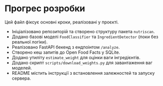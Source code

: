 # Прогрес розробки

Цей файл фіксує основні кроки, реалізовані у проєкті.

- Ініціалізовано репозиторій та створено структуру пакета `nutriscan`.
- Додано базові моделі `FoodClassifier` та `IngredientDetector` (поки без реальної логіки).
- Реалізовано FastAPI бекенд з ендпоінтом `/analyze`.
- Створено кеш запитів до Open Food Facts у SQLite.
- Додано утиліту `estimate_weight` для оцінки ваги інгредієнтів.
- Додано скрипт `scripts/download_weights.py` для завантаження ваг моделей.
- README містить інструкції з встановлення залежностей та запуску сервера.

